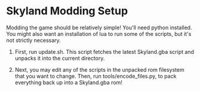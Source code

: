 # Skyland Modding Setup

Modding the game should be relatively simple!
You'll need python installed. You might also want an installation of lua to run some of the scripts, but it's not strictly necessary.

1) First, run update.sh. This script fetches the latest Skyland.gba script and unpacks it into the current directory.

2) Next, you may edit any of the scripts in the unpacked rom filesystem that you want to change.
Then, run tools/encode_files.py, to pack everything back up into a Skyland.gba rom!